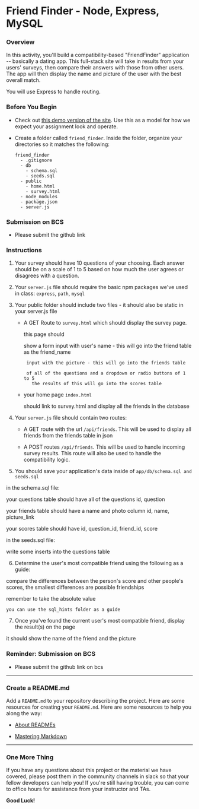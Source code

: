 # Friend Finder - Node, Express, MySQL

### Overview

In this activity, you'll build a compatibility-based "FriendFinder" application -- basically a dating app. This full-stack site will take in results from your users' surveys, then compare their answers with those from other users. The app will then display the name and picture of the user with the best overall match.

You will use Express to handle routing.

### Before You Begin

* Check out [this demo version of the site](https://friend-finder-fsf.herokuapp.com/). Use this as a model for how we expect your assignment look and operate.

* Create a folder called `friend_finder`. Inside the folder, organize your directories so it matches the following:

  ```
  friend_finder
    - .gitignore
    - db
      - schema.sql
      - seeds.sql
    - public
      - home.html
      - survey.html
    - node_modules
    - package.json
    - server.js
  ```

### Submission on BCS

* Please submit the github link

### Instructions

1. Your survey should have 10 questions of your choosing. Each answer should be on a scale of 1 to 5 based on how much the user agrees or disagrees with a question.

2. Your `server.js` file should require the basic npm packages we've used in class: `express`, `path`, `mysql`

3. Your public folder should include two files - it should also be static in your server.js file

   * A GET Route to `survey.html` which should display the survey page.

      this page should 

        show a form 
          input with user's name - this will go into the friend table as the friend_name

          input with the picture - this will go into the friends table

          of all of the questions and a dropdown or radio buttons of 1 to 5
            the results of this will go into the scores table

   * your home page `index.html`

      should link to survey.html and display all the friends in the database

4. Your `server.js` file should contain two routes:

   * A GET route with the url `/api/friends`. This will be used to display all friends from the friends table in json

   * A POST routes `/api/friends`. This will be used to handle incoming survey results. This route will also be used to handle the compatibility logic.

5. You should save your application's data inside of `app/db/schema.sql and seeds.sql`

in the schema.sql file:
  
  your questions table should have all of the questions
    id, question

  your friends table should have a name and photo column
    id, name, picture_link

  your scores table should have 
    id, question_id, friend_id, score

in the seeds.sql file:
  
  write some inserts into the questions table


6. Determine the user's most compatible friend using the following as a guide:

  compare the differences between the person's score and other people's scores, the smallest differences are possible friendships

  remember to take the absolute value

    you can use the sql_hints folder as a guide

7. Once you've found the current user's most compatible friend, display the result(s) on the page
  
  it should show the name of the friend and the picture

### Reminder: Submission on BCS

* Please submit the github link on bcs

---

### Create a README.md

Add a `README.md` to your repository describing the project. Here are some resources for creating your `README.md`. Here are some resources to help you along the way:

* [About READMEs](https://help.github.com/articles/about-readmes/)

* [Mastering Markdown](https://guides.github.com/features/mastering-markdown/)

- - -

### One More Thing

If you have any questions about this project or the material we have covered, please post them in the community channels in slack so that your fellow developers can help you! If you're still having trouble, you can come to office hours for assistance from your instructor and TAs.

**Good Luck!**
